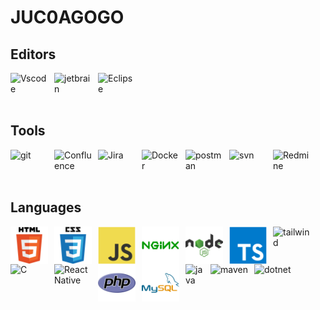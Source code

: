 # JUC0AGOGO



## Editors
<img align="left" alt="Vscode" width="60px" src="https://codelynx.dev/images/logo/vscode.png" style="padding-right:10px;" />
<img align="left" alt="jetbrain" width="60px" src="https://cdn.icon-icons.com/icons2/2389/PNG/512/jetbrains_logo_icon_145150.png" style="padding-right:10px;" />
<img align="left" alt="Eclipse" width="60px" src="https://www.thierryleroy.com/wp-content/uploads/logo-eclipse.png" style="padding-right:10px;" />




<br /><br /><br />



## Tools
  <img align="left" src="https://www.vectorlogo.zone/logos/git-scm/git-scm-icon.svg" alt="git" width="60" style="padding-right:10px;"/>
  <img align="left" alt="Confluence" width="60px" src="https://cdn.jsdelivr.net/gh/devicons/devicon/icons/confluence/confluence-original-wordmark.svg" style="padding-right:10px;" />
  <img align="left" alt="Jira" width="60px" src="https://cdn.jsdelivr.net/gh/devicons/devicon/icons/jira/jira-original-wordmark.svg" style="padding-right:10px;" />
  <img align="left" alt="Docker" width="60px" src="https://cdn.jsdelivr.net/gh/devicons/devicon/icons/docker/docker-plain-wordmark.svg" style="padding-right:10px;" />
  <img align="left" src="https://www.vectorlogo.zone/logos/getpostman/getpostman-icon.svg" alt="postman" width="60" style="padding-right:10px;"/>
  <img align="left" src="https://www.logiciel-libre.org/stock/img/product/logo-subversion.png" alt="svn" width="60" style="padding-right:10px;"/>
  <img align="left" src="https://www.trustradius.com/_next/image?url=https%3A%2F%2Fmedia.trustradius.com%2Fproduct-logos%2Fck%2FrN%2FL1BJGTE8HK3O-180x180.PNG&w=256&q=75" alt="Redmine" width="60" style="padding-right:10px;"/>



<br /><br /><br />

## Languages
  <img align="left" src="https://raw.githubusercontent.com/devicons/devicon/master/icons/html5/html5-original-wordmark.svg" alt="html5" height="60" width="60" style="padding-right:10px;"/> 
  <img align="left" src="https://raw.githubusercontent.com/devicons/devicon/master/icons/css3/css3-original-wordmark.svg" alt="css3" height="60" width="60" style="padding-right:10px;"/>
  <img align="left" src="https://raw.githubusercontent.com/devicons/devicon/master/icons/javascript/javascript-original.svg" alt="javascript" height="60" width="60" style="padding-right:10px;"/>
  <img align="left" src="https://raw.githubusercontent.com/devicons/devicon/master/icons/nginx/nginx-original.svg" alt="nginx" height="60" width="60" style="padding-right:10px;"/>
  <img align="left" src="https://raw.githubusercontent.com/devicons/devicon/master/icons/nodejs/nodejs-original-wordmark.svg" alt="nodejs" height="60" width="60" style="padding-right:10px;"/> 
  <img align="left" src="https://raw.githubusercontent.com/devicons/devicon/master/icons/typescript/typescript-original.svg" alt="typescript" height="60" width="60" style="padding-right:10px;"/>
  <img align="left" src="https://www.vectorlogo.zone/logos/tailwindcss/tailwindcss-icon.svg" alt="tailwind" height="60" width="60" style="padding-right:10px;"/>
  <img align="left" alt="C" height="60" width="60px" src="https://cdn.jsdelivr.net/gh/devicons/devicon/icons/c/c-original.svg" style="padding-right:10px;" />
  <img align="left" alt="React Native" height="60" width="60px" src="https://cdn.jsdelivr.net/gh/kristerkari/react-native-svg-transformer/images/react-native-logo.png" style="padding-right:10px;" />
  <img align="left" src="https://raw.githubusercontent.com/devicons/devicon/master/icons/php/php-original.svg" alt="php" height="60" width="60" style="padding-right:10px;"/>
  <img align="left" src="https://raw.githubusercontent.com/devicons/devicon/master/icons/mysql/mysql-original-wordmark.svg" alt="mysql" height="60" width="60" style="padding-right:10px;"/>
  <img align="left" src="https://upload.wikimedia.org/wikipedia/fr/thumb/2/2e/Java_Logo.svg/550px-Java_Logo.svg.png" alt="java" height="60" width="30" style="padding-right:10px;"/>
  <img align="left" src="https://www.ambient-it.net/wp-content/uploads/2022/05/Logo-Apache-Maven.png" alt="maven" height="60" width="60" style="padding-right:10px;"/>
  <img align="left" src="https://upload.wikimedia.org/wikipedia/commons/thumb/e/ee/.NET_Core_Logo.svg/2048px-.NET_Core_Logo.svg.png" alt="dotnet" height="60" width="60" style="padding-right:10px;"/>



<br /><br /><br />









